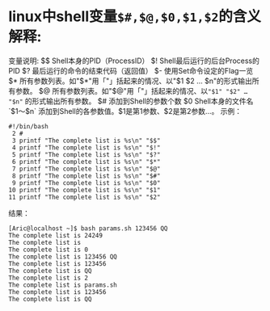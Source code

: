 # linux中shell变量`$#,$@,$0,$1,$2`的含义解释: 
变量说明: 
$$ 
Shell本身的PID（ProcessID） 
$! 
Shell最后运行的后台Process的PID 
$? 
最后运行的命令的结束代码（返回值） 
$- 
使用Set命令设定的Flag一览 
$* 
所有参数列表。如"$*"用「"」括起来的情况、以"$1 $2 … $n"的形式输出所有参数。 
$@ 
所有参数列表。如"$@"用「"」括起来的情况、以`"$1" "$2" … "$n"` 的形式输出所有参数。 
$# 
添加到Shell的参数个数 
$0 
Shell本身的文件名 
`$1～$n` 
添加到Shell的各参数值。$1是第1参数、$2是第2参数…。 
示例：
```
#!/bin/bash
 2 #
 3 printf "The complete list is %s\n" "$$"
 4 printf "The complete list is %s\n" "$!"
 5 printf "The complete list is %s\n" "$?"
 6 printf "The complete list is %s\n" "$*"
 7 printf "The complete list is %s\n" "$@"
 8 printf "The complete list is %s\n" "$#"
 9 printf "The complete list is %s\n" "$0"
10 printf "The complete list is %s\n" "$1"
11 printf "The complete list is %s\n" "$2"
```
结果：
```
[Aric@localhost ~]$ bash params.sh 123456 QQ
The complete list is 24249
The complete list is
The complete list is 0
The complete list is 123456 QQ
The complete list is 123456
The complete list is QQ
The complete list is 2
The complete list is params.sh
The complete list is 123456
The complete list is QQ
```
